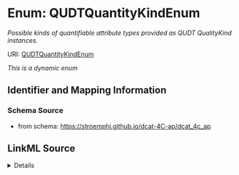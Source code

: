 # Enum: QUDTQuantityKindEnum




_Possible kinds of quantifiable attribute types provided as QUDT QualityKind instances._



URI: [QUDTQuantityKindEnum](QUDTQuantityKindEnum.md)


_This is a dynamic enum_








## Identifier and Mapping Information







### Schema Source


* from schema: https://stroemphi.github.io/dcat-4C-ap/dcat_4c_ap






## LinkML Source

<details>
```yaml
name: QUDTQuantityKindEnum
implements:
- owl:NamedIndividual
description: Possible kinds of quantifiable attribute types provided as QUDT QualityKind
  instances.
from_schema: https://stroemphi.github.io/dcat-4C-ap/dcat_4c_ap
rank: 1000
reachable_from:
  source_ontology: http://qudt.org/2.1/vocab/quantitykind
  source_nodes:
  - qudt:QuantityKind
  relationship_types:
  - rdf:type
  is_direct: true

```
</details>
